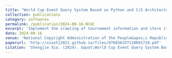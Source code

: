 ```yaml
---
title: "World Cup Event Query System Based on Python and C/S Architecture V1.0"
collection: publications
category: softwares
permalink: /publication/2024-08-16-NCAC
excerpt: 'Implement the crawling of tournament information and store it in the database, implement the client-side function of adding, deleting, changing and checking, use PyQt to design the user interface and improve the response speed through multi-threading, and use Socket for network communication.'
date: 2024-08-16
venue: 'National Copyright Administration of the People&apos;s Republic of China (NCAC)'
paperurl: 'http://xiashj2021.github.io/files/876836337110601728.pdf'
citation: 'Shengjie Xia. (2024). &quot;World Cup Event Query System Based on Python and C/S Architecture V1.0.&quot; <i>National Copyright Administration of the People&apos;s Republic of China (NCAC)</i>. CN Software No. 2024SR1199097.'
---
```


<!--
The contents above will be part of a list of publications, if the user clicks the link for the publication than the contents of section will be rendered as a full page, allowing you to provide more information about the paper for the reader. When publications are displayed as a single page, the contents of the above "citation" field will automatically be included below this section in a smaller font.
-->
